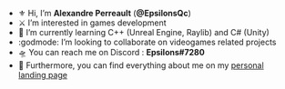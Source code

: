 <!---
EpsilonsQc/EpsilonsQc is a ✨ special ✨ repository because its `README.md` (this file) appears on your GitHub profile.
You can click the Preview link to take a look at your changes.
--->

- :fleur_de_lis: Hi, I’m **Alexandre Perreault** (**@EpsilonsQc**)
- :crossed_swords: I’m interested in games development
- :bug: I’m currently learning C++ (Unreal Engine, Raylib) and C# (Unity)
- :godmode: I’m looking to collaborate on videogames related projects
- :flying_saucer: You can reach me on Discord : **Epsilons#7280**
- :trident: Furthermore, you can find everything about me on my [personal landing page](https://epsilonsqc.github.io/)
